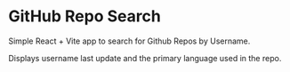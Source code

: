 # GitHub Repo Search

Simple React + Vite app to search for Github Repos by Username.

Displays username last update and the primary language used in the repo.
